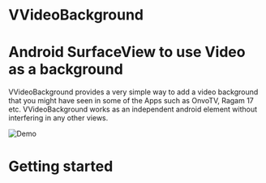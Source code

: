 # VVideoBackground
Android SurfaceView to use Video as a background
======
VVideoBackground provides a very simple way to add a video background that you might have seen in some of the Apps such as OnvoTV, Ragam 17 etc. VVideoBackground works as an independent android element without interfering in any other views. 

![Demo](http://s20.postimg.org/wfxbv3kwd/drawermenu.gif)

Getting started
======
